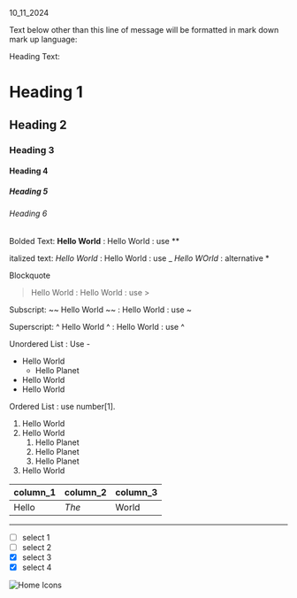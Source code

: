 10_11_2024

Text below other than this line of message will be formatted in mark down mark up language:

Heading Text:
# Heading 1
## Heading 2
### Heading 3
#### Heading 4
##### Heading 5
###### Heading 6

Bolded Text:
**Hello World** : Hello World : use **

italized text:
_Hello World_ 	: Hello World : use _
*Hello WOrld*	: alternative *

Blockquote
>Hello World	: Hello World : use >

Subscript: 
~~ Hello World ~~	: Hello World : use ~

Superscript:
^ Hello World ^	: Hello World : use ^

Unordered List	: Use -
- Hello World
	- Hello Planet
- Hello World
- Hello World

Ordered List	: use number[1].
1. Hello World
2. Hello World
	1. Hello Planet
	2. Hello Planet
	3. Hello Planet 
3. Hello World

| column_1 | column_2 | column_3|
|----------|----------|---------|
|Hello	   |*The*     | World   |

---

- [ ] select 1
- [ ] select 2
- [x] select 3
- [x] select 4

![Home Icons](/ArewaDataScience/LESSONS/MarkDown_box/4_subhome_card.jpg)
